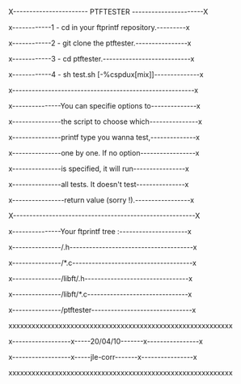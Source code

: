 
X----------------------- PTFTESTER ----------------------X
                                                          
                                                          
x------------1 - cd in your ftprintf repository.---------x
                                                          
x------------2 - git clone the ptftester.----------------x
                                                          
x------------3 - cd ptftester.---------------------------x
                                                          
x------------4 - sh test.sh [-%cspdux[mix]]--------------x
                                                          
x--------------------------------------------------------x
                                                          
x---------------You can specifie options to--------------x

x---------------the script to choose which---------------x

x---------------printf type you wanna test,--------------x

x---------------one by one. If no option-----------------x

x---------------is specified, it will run----------------x

x---------------all tests. It doesn't test---------------x

x----------------return value (sorry !).-----------------x
                                                          
X--------------------------------------------------------X
                                                          
x---------------Your ftprintf tree :---------------------x
                                                          
x---------------/.h--------------------------------------x

x---------------/*.c-------------------------------------x

x---------------/libft/.h--------------------------------x

x---------------/libft/*.c-------------------------------x

x---------------/ptftester-------------------------------x
                                                          
xxxxxxxxxxxxxxxxxxxxxxxxxxxxxxxxxxxxxxxxxxxxxxxxxxxxxxxxxx

x------------------x-----20/04/10-------x----------------x

x------------------x-----jle-corr-------x----------------x

xxxxxxxxxxxxxxxxxxxxxxxxxxxxxxxxxxxxxxxxxxxxxxxxxxxxxxxxxx
